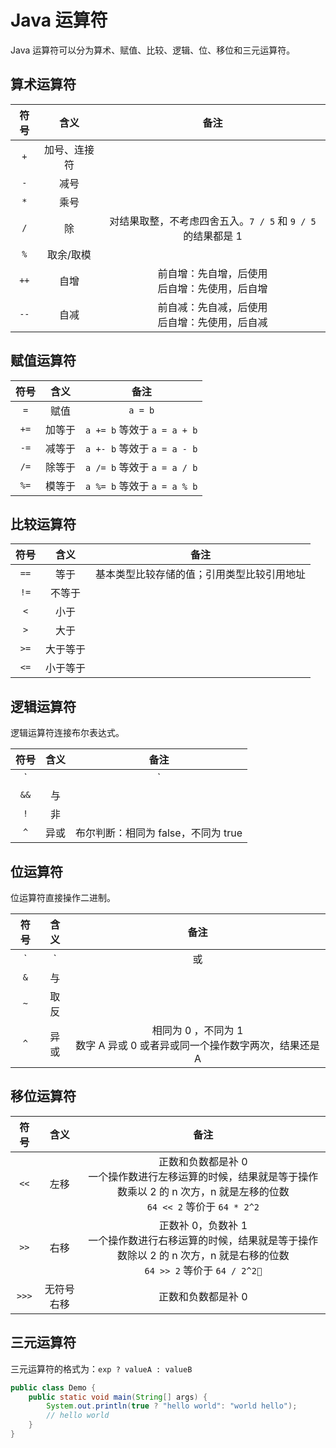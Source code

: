 # Java 运算符

Java 运算符可以分为算术、赋值、比较、逻辑、位、移位和三元运算符。

## 算术运算符

| 符号  |     含义     |                            备注                             |
| :---: | :----------: | :---------------------------------------------------------: |
|  `+`  | 加号、连接符 |                                                             |
|  `-`  |     减号     |                                                             |
|  `*`  |     乘号     |                                                             |
|  `/`  |      除      | 对结果取整，不考虑四舍五入。`7 / 5` 和 `9 / 5` 的结果都是 1 |
|  `%`  |  取余/取模   |                                                             |
| `++`  |     自增     |      前自增：先自增，后使用</br>后自增：先使用，后自增      |
| `--`  |     自减     |      前自减：先自减，后使用</br>后自增：先使用，后自减      |

## 赋值运算符

| 符号  |  含义  |            备注             |
| :---: | :----: | :-------------------------: |
|  `=`  |  赋值  |           `a = b`           |
| `+=`  | 加等于 | `a += b` 等效于 `a = a + b` |
| `-=`  | 减等于 | `a +- b` 等效于 `a = a - b` |
| `/=`  | 除等于 | `a /= b` 等效于 `a = a / b` |
| `%=`  | 模等于 | `a %= b` 等效于 `a = a % b` |

## 比较运算符

| 符号  |   含义   |                    备注                    |
| :---: | :------: | :----------------------------------------: |
| `==`  |   等于   | 基本类型比较存储的值；引用类型比较引用地址 |
| `!=`  |  不等于  |                                            |
|  `<`  |   小于   |                                            |
|  `>`  |   大于   |                                            |
| `>=`  | 大于等于 |                                            |
| `<=`  | 小于等于 |                                            |

## 逻辑运算符

逻辑运算符连接布尔表达式。

| 符号  | 含义  |                备注                 |
| :---: | :---: | :---------------------------------: |
| `||`  |  或   |                                     |
| `&&`  |  与   |                                     |
|  `!`  |  非   |                                     |
|  `^`  | 异或  | 布尔判断：相同为 false，不同为 true |

## 位运算符

位运算符直接操作二进制。

| 符号  | 含义  |                                      备注                                      |
| :---: | :---: | :----------------------------------------------------------------------------: |
|  `|`  |  或   |                                                                                |
|  `&`  |  与   |                                                                                |
|  `~`  | 取反  |                                                                                |
|  `^`  | 异或  | 相同为 0 ，不同为 1 <br/> 数字 A 异或 0 或者异或同一个操作数字两次，结果还是 A |


## 移位运算符

| 符号  |    含义    |                                                                          备注                                                                           |
| :---: | :--------: | :-----------------------------------------------------------------------------------------------------------------------------------------------------: |
| `<<`  |    左移    |      正数和负数都是补 0 <br/> 一个操作数进行左移运算的时候，结果就是等于操作数乘以 2 的 n 次方，n 就是左移的位数 <br/> `64 << 2` 等价于 `64 * 2^2`      |
| `>>`  |    右移    | 正数补 0，负数补 1 <br/>          一个操作数进行右移运算的时候，结果就是等于操作数除以 2 的 n 次方，n 就是右移的位数 <br/> `64 >> 2` 等价于 `64 / 2^2` |
| `>>>` | 无符号右移 |                                                                   正数和负数都是补 0                                                                    |  |

## 三元运算符

三元运算符的格式为：`exp ? valueA : valueB`

```Java
public class Demo {
    public static void main(String[] args) {
        System.out.println(true ? "hello world": "world hello");
        // hello world
    }
}
```
